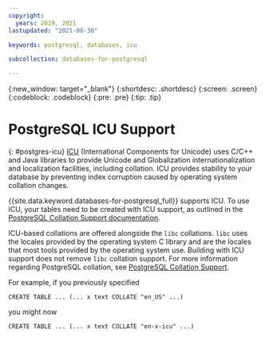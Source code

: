 ```yaml
---
copyright:
  years: 2019, 2021
lastupdated: "2021-08-30"

keywords: postgresql, databases, icu

subcollection: databases-for-postgresql

---
```


{:new_window: target="_blank"}
{:shortdesc: .shortdesc}
{:screen: .screen}
{:codeblock: .codeblock}
{:pre: .pre}
{:tip: .tip}

# PostgreSQL ICU Support
{: #postgres-icu}
[ICU](http://site.icu-project.org/) (International Components for Unicode) uses C/C++ and Java libraries to provide Unicode and Globalization internationalization and localization facilities, including collation. ICU provides stability to your database by preventing index corruption caused by operating system collation changes. 

{{site.data.keyword.databases-for-postgresql_full}} supports ICU. To use ICU, your tables need to be created with ICU support, as outlined in the [PostgreSQL Collation Support documentation](http://www.postgresql.org/docs/10/static/collation.html). 

ICU-based collations are offered alongside the `libc` collations. `libc` uses the locales provided by the operating system C library and are the locales that most tools provided by the operating system use. Building with ICU support does not remove `libc` collation support. For more information regarding PostgreSQL collation, see [PostgreSQL Collation Support](https://www.postgresql.org/docs/12/collation.html). 

For example, if you previously specified 

`CREATE TABLE ... (... x text COLLATE "en_US" ...)`

you might now 

`CREATE TABLE ... (... x text COLLATE "en-x-icu" ...)`
